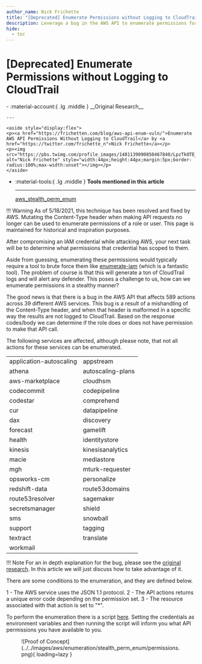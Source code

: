```yaml
---
author_name: Nick Frichette
title: "[Deprecated] Enumerate Permissions without Logging to CloudTrail"
description: Leverage a bug in the AWS API to enumerate permissions for a role without logging to CloudTrail and alerting the Blue Team.
hide:
  - toc
---
```


# [Deprecated] Enumerate Permissions without Logging to CloudTrail

<div class="grid cards" markdown>
-   :material-account:{ .lg .middle } __Original Research__

    ---

    <aside style="display:flex">
    <p><a href="https://frichetten.com/blog/aws-api-enum-vuln/">Enumerate AWS API Permissions Without Logging to CloudTrail</a> by <a href="https://twitter.com/frichette_n">Nick Frichette</a></p>
    <p><img src="https://pbs.twimg.com/profile_images/1481139090850467840/LpzTkOTE_400x400.jpg" alt="Nick Frichette" style="width:44px;height:44px;margin:5px;border-radius:100%;max-width:unset"></img></p>
    </aside>

-   :material-tools:{ .lg .middle } __Tools mentioned in this article__

    ---

    [aws_stealth_perm_enum](https://github.com/Frichetten/aws_stealth_perm_enum)
</div>

!!! Warning
    As of 5/18/2021, this technique has been resolved and fixed by AWS. Mutating the Content-Type header when making API requests no longer can be used to enumerate permissions of a role or user. This page is maintained for historical and inspiration purposes.

After compromising an IAM credential while attacking AWS, your next task will be to determine what permissions that credential has scoped to them.

Aside from guessing, enumerating these permissions would typically require a tool to brute force them like [enumerate-iam](https://github.com/andresriancho/enumerate-iam) (which is a fantastic tool). The problem of course is that this will generate a ton of CloudTrail logs and will alert any defender. This poses a challenge to us, how can we enumerate permissions in a stealthy manner?  

The good news is that there is a bug in the AWS API that affects 589 actions across 39 different AWS services. This bug is a result of a mishandling of the Content-Type header, and when that header is malformed in a specific way the results are not logged to CloudTrail. Based on the response codes/body we can determine if the role does or does not have permission to make that API call.

The following services are affected, although please note, that not all actions for these services can be enumerated.  

|     |     |
| --- | --- |
| application-autoscaling | appstream | 
| athena | autoscaling-plans | 
| aws-marketplace | cloudhsm | 
| codecommit | codepipeline | 
| codestar | comprehend | 
| cur | datapipeline | 
| dax | discovery | 
| forecast | gamelift | 
| health | identitystore | 
| kinesis | kinesisanalytics | 
| macie | mediastore | 
| mgh | mturk-requester | 
| opsworks-cm | personalize | 
| redshift-data | route53domains | 
| route53resolver | sagemaker | 
| secretsmanager | shield | 
| sms | snowball | 
| support | tagging | 
| textract | translate | 
| workmail |

!!! Note
    For an in depth explanation for the bug, please see the [original research](https://frichetten.com/blog/aws-api-enum-vuln/). In this article we will just discuss how to take advantage of it.

There are some conditions to the enumeration, and they are defined below.

1 - The AWS service uses the JSON 1.1 protocol.
2 - The API actions returns a unique error code depending on the permission set.
3 - The resource associated with that action is set to "*".

To perform the enumeration there is a script [here](https://github.com/Frichetten/aws_stealth_perm_enum). Setting the credentials as environment variables and then running the script will inform you what API permissions you have available to you.

<figure markdown>
  ![Proof of Concept](../../images/aws/enumeration/stealth_perm_enum/permissions.png){ loading=lazy }
</figure>
